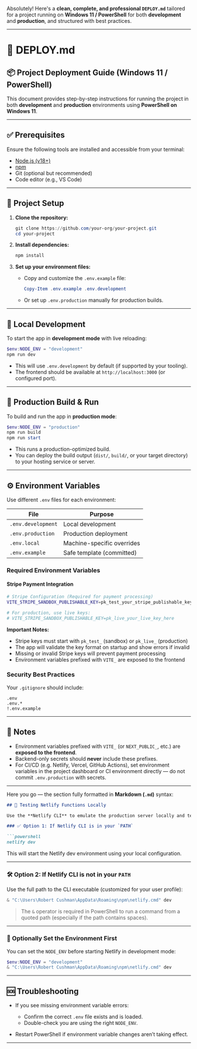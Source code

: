 Absolutely! Here's a **clean, complete, and professional `DEPLOY.md`** tailored for a project running on **Windows 11 / PowerShell** for both **development** and **production**, and structured with best practices.

---

# 🚀 DEPLOY.md

## 📦 Project Deployment Guide (Windows 11 / PowerShell)

This document provides step-by-step instructions for running the project in both **development** and **production** environments using **PowerShell on Windows 11**.

---

## ✅ Prerequisites

Ensure the following tools are installed and accessible from your terminal:

* [Node.js (v18+)](https://nodejs.org/)
* [npm](https://www.npmjs.com/)
* Git (optional but recommended)
* Code editor (e.g., VS Code)

---

## 📁 Project Setup

1. **Clone the repository:**

   ```powershell
   git clone https://github.com/your-org/your-project.git
   cd your-project
   ```

2. **Install dependencies:**

   ```powershell
   npm install
   ```

3. **Set up your environment files:**

   * Copy and customize the `.env.example` file:

     ```powershell
     Copy-Item .env.example .env.development
     ```

   * Or set up `.env.production` manually for production builds.

---

## 🧪 Local Development

To start the app in **development mode** with live reloading:

```powershell
$env:NODE_ENV = "development"
npm run dev
```

* This will use `.env.development` by default (if supported by your tooling).
* The frontend should be available at `http://localhost:3000` (or configured port).

---

## 🚀 Production Build & Run

To build and run the app in **production mode**:

```powershell
$env:NODE_ENV = "production"
npm run build
npm run start
```

* This runs a production-optimized build.
* You can deploy the build output (`dist/`, `build/`, or your target directory) to your hosting service or server.

---

## ⚙️ Environment Variables

Use different `.env` files for each environment:

| File               | Purpose                    |
| ------------------ | -------------------------- |
| `.env.development` | Local development          |
| `.env.production`  | Production deployment      |
| `.env.local`       | Machine-specific overrides |
| `.env.example`     | Safe template (committed)  |

### Required Environment Variables

#### Stripe Payment Integration
```bash
# Stripe Configuration (Required for payment processing)
VITE_STRIPE_SANDBOX_PUBLISHABLE_KEY=pk_test_your_stripe_publishable_key_here

# For production, use live keys:
# VITE_STRIPE_SANDBOX_PUBLISHABLE_KEY=pk_live_your_live_key_here
```

**Important Notes:**
- Stripe keys must start with `pk_test_` (sandbox) or `pk_live_` (production)
- The app will validate the key format on startup and show errors if invalid
- Missing or invalid Stripe keys will prevent payment processing
- Environment variables prefixed with `VITE_` are exposed to the frontend

### Security Best Practices

Your `.gitignore` should include:

```gitignore
.env
.env.*
!.env.example
```

---

## 📌 Notes

* Environment variables prefixed with `VITE_` (or `NEXT_PUBLIC_`, etc.) are **exposed to the frontend**.
* Backend-only secrets should **never** include these prefixes.
* For CI/CD (e.g. Netlify, Vercel, GitHub Actions), set environment variables in the project dashboard or CI environment directly — do not commit `.env.production` with secrets.

---
Here you go — the section fully formatted in **Markdown (`.md`)** syntax:

````markdown
## 🔄 Testing Netlify Functions Locally

Use the **Netlify CLI** to emulate the production server locally and test your serverless functions.

### ✅ Option 1: If Netlify CLI is in your `PATH`

```powershell
netlify dev
````

This will start the Netlify dev environment using your local configuration.

---

### 🛠️ Option 2: If Netlify CLI is **not** in your `PATH`

Use the full path to the CLI executable (customized for your user profile):

```powershell
& "C:\Users\Robert Cushman\AppData\Roaming\npm\netlify.cmd" dev
```

> The `&` operator is required in PowerShell to run a command from a quoted path (especially if the path contains spaces).

---

### 🌱 Optionally Set the Environment First

You can set the `NODE_ENV` before starting Netlify in development mode:

```powershell
$env:NODE_ENV = "development"
& "C:\Users\Robert Cushman\AppData\Roaming\npm\netlify.cmd" dev
```


---

## 🆘 Troubleshooting

* If you see missing environment variable errors:

  * Confirm the correct `.env` file exists and is loaded.
  * Double-check you are using the right `NODE_ENV`.
* Restart PowerShell if environment variable changes aren’t taking effect.

---
